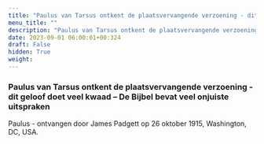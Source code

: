 ```yaml
---
title: "Paulus van Tarsus ontkent de plaatsvervangende verzoening - dit geloof doet veel kwaad – De Bijbel bevat veel onjuiste uitspraken"
menu_title: ""
description: "Paulus van Tarsus ontkent de plaatsvervangende verzoening - dit geloof doet veel kwaad – De Bijbel bevat veel onjuiste uitspraken"
date: 2023-09-01 06:00:01+00:324
draft: False
hidden: True
weight:
---
```

### Paulus van Tarsus ontkent de plaatsvervangende verzoening - dit geloof doet veel kwaad – De Bijbel bevat veel onjuiste uitspraken

Paulus - ontvangen door James Padgett op 26 oktober 1915, Washington, DC, USA.
